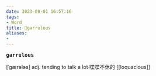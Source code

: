 ```yaml
---
date: 2023-08-01 16:57:16
tags: 
- Word
title: 📖garrulous
aliases: 
- 
---
```


<pre><strong>garrulous</strong></pre>

[ˈgærələs]
adj. tending to talk a lot 喋喋不休的
[[loquacious]]
